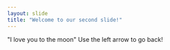 ```yaml
---
layout: slide
title: "Welcome to our second slide!"
---
```

"I love you to the moon"
Use the left arrow to go back!
